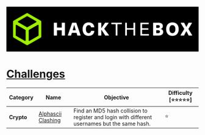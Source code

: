 <p align='center'>
  <img src='assets/banner.png' alt="HTB">
</p>

# [__Challenges__](#challenges)
| Category      | Name                                                                    | Objective                                                                | Difficulty [⭐⭐⭐⭐⭐] |
|---------------|-------------------------------------------------------------------------|--------------------------------------------------------------------------|-------------------------|
| **Crypto**    | [Alphascii Clashing](uni-ctf-2024/crypto/Alphascii%20Clashing) | Find an MD5 hash collision to register and login with different usernames but the same hash.             | ⭐ |
